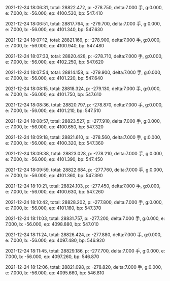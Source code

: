 2021-12-24 18:06:31, total: 28822.472, p: -278.750, delta:7.000 手, g:0.000, e: 7.000, b: -56.000, ep: 4100.530, bp: 547.410

2021-12-24 18:06:51, total: 28817.764, p: -279.700, delta:7.000 手, g:0.000, e: 7.000, b: -56.000, ep: 4101.340, bp: 547.630

2021-12-24 18:07:12, total: 28821.169, p: -278.900, delta:7.000 手, g:0.000, e: 7.000, b: -56.000, ep: 4100.940, bp: 547.480

2021-12-24 18:07:33, total: 28820.428, p: -278.710, delta:7.000 手, g:0.000, e: 7.000, b: -56.000, ep: 4102.250, bp: 547.620

2021-12-24 18:07:54, total: 28814.158, p: -279.900, delta:7.000 手, g:0.000, e: 7.000, b: -56.000, ep: 4101.220, bp: 547.640

2021-12-24 18:08:15, total: 28818.324, p: -279.130, delta:7.000 手, g:0.000, e: 7.000, b: -56.000, ep: 4101.750, bp: 547.610

2021-12-24 18:08:36, total: 28820.797, p: -278.870, delta:7.000 手, g:0.000, e: 7.000, b: -56.000, ep: 4101.210, bp: 547.510

2021-12-24 18:08:57, total: 28823.527, p: -277.910, delta:7.000 手, g:0.000, e: 7.000, b: -56.000, ep: 4100.650, bp: 547.320

2021-12-24 18:09:18, total: 28821.610, p: -278.560, delta:7.000 手, g:0.000, e: 7.000, b: -56.000, ep: 4100.320, bp: 547.360

2021-12-24 18:09:38, total: 28823.028, p: -278.210, delta:7.000 手, g:0.000, e: 7.000, b: -56.000, ep: 4101.390, bp: 547.450

2021-12-24 18:09:59, total: 28822.684, p: -277.760, delta:7.000 手, g:0.000, e: 7.000, b: -56.000, ep: 4101.360, bp: 547.390

2021-12-24 18:10:21, total: 28824.103, p: -277.450, delta:7.000 手, g:0.000, e: 7.000, b: -56.000, ep: 4100.630, bp: 547.260

2021-12-24 18:10:42, total: 28828.202, p: -277.800, delta:7.000 手, g:0.000, e: 7.000, b: -56.000, ep: 4101.160, bp: 547.370

2021-12-24 18:11:03, total: 28831.757, p: -277.200, delta:7.000 手, g:0.000, e: 7.000, b: -56.000, ep: 4098.880, bp: 547.010

2021-12-24 18:11:24, total: 28826.424, p: -277.880, delta:7.000 手, g:0.000, e: 7.000, b: -56.000, ep: 4097.480, bp: 546.920

2021-12-24 18:11:45, total: 28829.186, p: -277.700, delta:7.000 手, g:0.000, e: 7.000, b: -56.000, ep: 4097.260, bp: 546.870

2021-12-24 18:12:06, total: 28821.098, p: -278.820, delta:7.000 手, g:0.000, e: 7.000, b: -56.000, ep: 4095.660, bp: 546.810